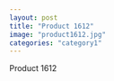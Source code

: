 ```yaml
---
layout: post
title: "Product 1612"
image: "product1612.jpg"
categories: "category1"
---
```

Product 1612
